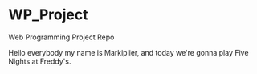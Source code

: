 # WP_Project

Web Programming Project Repo

Hello everybody my name is Markiplier, and today we're gonna play Five Nights at Freddy's.
